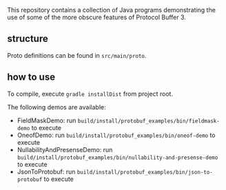 This repository contains a collection of Java programs demonstrating the use of
some of the more obscure features of Protocol Buffer 3.

## structure

Proto definitions can be found in `src/main/proto`.

## how to use

To compile, execute `gradle installDist` from project root.

The following demos are available:

- FieldMaskDemo: run `build/install/protobuf_examples/bin/fieldmask-demo` to execute
- OneofDemo: run `build/install/protobuf_examples/bin/oneof-demo` to execute
- NullabilityAndPresenseDemo: run `build/install/protobuf_examples/bin/nullability-and-presense-demo` to execute
- JsonToProtobuf: run `build/install/protobuf_examples/bin/json-to-protobuf` to execute